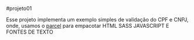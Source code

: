 #projeto01

Esse projeto implementa um exemplo simples de validação do CPF e CNPJ, onde, usamos o [parcel]( https://parceljs.org/) 
para empacotar HTML SASS JAVASCRIPT E FONTES DE TEXTO 
